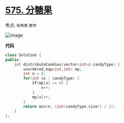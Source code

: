 
# [575. 分糖果](https://leetcode.cn/problems/distribute-candies/description/?envType=daily-question&envId=2024-06-02)

考点: `哈希表` `数学`

![image](https://github.com/nwt-q/leetcodesuanti/assets/143036993/a39a4fc5-8d23-48e4-86b1-a1dbdb23df7f)


**代码**

```cpp
class Solution {
public:
    int distributeCandies(vector<int>& candyType) {
        unordered_map<int,int> mp;
        int n = 0;
        for(int &x : candyType) {
            if(mp[x] == 0) {
                n++;
            }
            mp[x]++;
        }
        return min(n, (int)candyType.size() / 2);
    }
};
```
